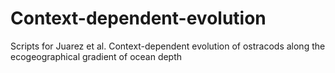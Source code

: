 # Context-dependent-evolution
Scripts  for Juarez et al. Context-dependent evolution of ostracods along the ecogeographical gradient of ocean depth
